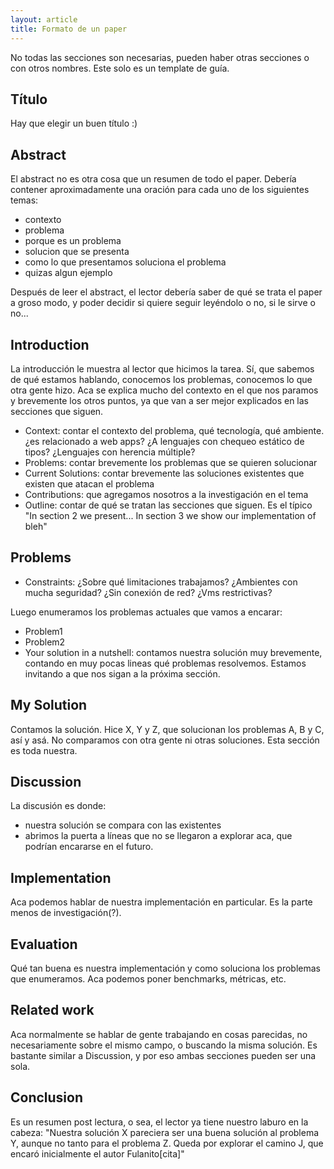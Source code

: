 ```yaml
---
layout: article
title: Formato de un paper
---
```


No todas las secciones son necesarias, pueden haber otras secciones o con otros nombres. Este solo es un template de guía.

Título
------

Hay que elegir un buen título :)

Abstract
--------

El abstract no es otra cosa que un resumen de todo el paper. Debería contener aproximadamente una oración para cada uno de los siguientes temas:

-   contexto
-   problema
-   porque es un problema
-   solucion que se presenta
-   como lo que presentamos soluciona el problema
-   quizas algun ejemplo

Después de leer el abstract, el lector debería saber de qué se trata el paper a groso modo, y poder decidir si quiere seguir leyéndolo o no, si le sirve o no...

Introduction
------------

La introducción le muestra al lector que hicimos la tarea. Sí, que sabemos de qué estamos hablando, conocemos los problemas, conocemos lo que otra gente hizo. Aca se explica mucho del contexto en el que nos paramos y brevemente los otros puntos, ya que van a ser mejor explicados en las secciones que siguen.

-   Context: contar el contexto del problema, qué tecnología, qué ambiente. ¿es relacionado a web apps? ¿A lenguajes con chequeo estático de tipos? ¿Lenguajes con herencia múltiple?
-   Problems: contar brevemente los problemas que se quieren solucionar
-   Current Solutions: contar brevemente las soluciones existentes que existen que atacan el problema
-   Contributions: que agregamos nosotros a la investigación en el tema
-   Outline: contar de qué se tratan las secciones que siguen. Es el típico "In section 2 we present... In section 3 we show our implementation of bleh"

Problems
--------

-   Constraints: ¿Sobre qué limitaciones trabajamos? ¿Ambientes con mucha seguridad? ¿Sin conexión de red? ¿Vms restrictivas?

Luego enumeramos los problemas actuales que vamos a encarar:

-   Problem1
-   Problem2
-   Your solution in a nutshell: contamos nuestra solución muy brevemente, contando en muy pocas lineas qué problemas resolvemos. Estamos invitando a que nos sigan a la próxima sección.

My Solution
-----------

Contamos la solución. Hice X, Y y Z, que solucionan los problemas A, B y C, así y asá. No comparamos con otra gente ni otras soluciones. Esta sección es toda nuestra.

Discussion
----------

La discusión es donde:

-   nuestra solución se compara con las existentes
-   abrimos la puerta a líneas que no se llegaron a explorar aca, que podrían encararse en el futuro.

Implementation
--------------

Aca podemos hablar de nuestra implementación en particular. Es la parte menos de investigación(?).

Evaluation
----------

Qué tan buena es nuestra implementación y como soluciona los problemas que enumeramos. Aca podemos poner benchmarks, métricas, etc.

Related work
------------

Aca normalmente se hablar de gente trabajando en cosas parecidas, no necesariamente sobre el mismo campo, o buscando la misma solución. Es bastante similar a Discussion, y por eso ambas secciones pueden ser una sola.

Conclusion
----------

Es un resumen post lectura, o sea, el lector ya tiene nuestro laburo en la cabeza: "Nuestra solución X pareciera ser una buena solución al problema Y, aunque no tanto para el problema Z. Queda por explorar el camino J, que encaró inicialmente el autor Fulanito\[cita\]"
